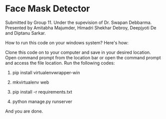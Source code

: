 # Face Mask Detector
Submitted by Group 11.
Under the supevision of Dr. Swapan Debbarma.
Presented by Amitabha Majumder, Himadri Shekhar Debroy, Deepjyoti De and Diptanu Sarkar.

How to run this code on your windows system? Here's how:

Clone this code on to your computer and save in your desired location.
Open command prompt from the location bar or open the command prompt and access the file location.
Run the following codes:

1. pip install virtualenvwrapper-win

2. mkvirtualenv web

3. pip install -r requirements.txt

4. python manage.py runserver


And you are done.
